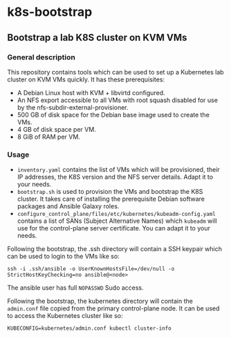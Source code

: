 # k8s-bootstrap
## Bootstrap a lab K8S cluster on KVM VMs
### General description
This repository contains tools which can be used to set up a Kubernetes lab cluster on KVM VMs quickly.
It has these prerequisites:

- A Debian Linux host with KVM + libvirtd configured.
- An NFS export accessible to all VMs with root squash disabled for use by the nfs-subdir-external-provisioner.
- 500 GB of disk space for the Debian base image used to create the VMs.
- 4 GB of disk space per VM.
- 8 GiB of RAM per VM.

### Usage
- `inventory.yaml` contains the list of VMs which will be provisioned, their IP addresses, the K8S version and the NFS server details. Adapt it to your needs.
- `bootstrap.sh` is used to provision the VMs and bootstrap the K8S cluster. It takes care of installing the prerequisite Debian software packages and Ansible Galaxy roles.
- `configure_control_plane/files/etc/kubernetes/kubeadm-config.yaml` contains a list of SANs (Subject Alternative Names) which `kubeadm` will use for the control-plane server certificate. You can adapt it to your needs.

Following the bootstrap, the .ssh directory will contain a SSH keypair which can be used to login to the VMs like so:

```
ssh -i .ssh/ansible -o UserKnownHostsFile=/dev/null -o StrictHostKeyChecking=no ansible@<node>
```

The ansible user has full `NOPASSWD` Sudo access.

Following the bootstrap, the kubernetes directory will contain the `admin.conf` file copied from the primary control-plane node. It can be used to access the Kubernetes cluster like so:

```
KUBECONFIG=kubernetes/admin.conf kubectl cluster-info
```
